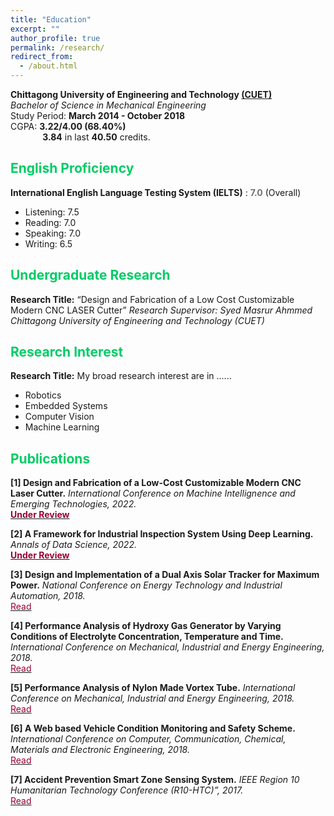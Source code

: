 ```yaml
---
title: "Education"
excerpt: ""
author_profile: true
permalink: /research/
redirect_from: 
  - /about.html
---
```


**Chittagong University of Engineering and Technology [(CUET)](https://www.cuet.ac.bd/dept/me)**   
*Bachelor of Science in Mechanical Engineering*   
Study Period: <b>March 2014 - October 2018 </b>   
CGPA: <b>3.22/4.00 (68.40%)</b><br>
&nbsp; &nbsp; &nbsp; &nbsp; &nbsp; &nbsp; &nbsp;**3.84** in last **40.50** credits. 

## <font color="#00cc66"> English Proficiency </font>

**International English Language Testing System (IELTS)** : <b><font color= "#737373" >7.0</font></b> (Overall)
  * Listening: 7.5
  * Reading: 7.0
  * Speaking: 7.0
  * Writing:  6.5

## <font color="#00cc66"> Undergraduate Research </font>

**Research Title:**   “Design and Fabrication of a Low Cost Customizable Modern CNC LASER Cutter”
*Research Supervisor: Syed Masrur Ahmmed*
*Chittagong University of Engineering and Technology (CUET)*



## <font color="#00cc66"> Research Interest</font>

**Research Title:** 
My broad research interest are in ......

 * Robotics
 * Embedded Systems
 * Computer Vision
 * Machine Learning
  

## <font color="#00cc66"> Publications </font>  
**[1] Design and Fabrication of a Low-Cost Customizable Modern CNC Laser Cutter.**
*International Conference on Machine Intellignence and Emerging Technologies, 2022.* 
<br><a href="../files/I.pdf"><font color="#990033"><b>Under Review</b></font></a>

**[2] A Framework for Industrial Inspection System Using Deep Learning.**
*Annals of Data Science, 2022.* 
<br><a href="../files/I.pdf"><font color="#990033"><b>Under Review</b></font></a>

 
**[3] Design and Implementation of a Dual Axis Solar Tracker for Maximum Power.**
*National Conference on Energy Technology and Industrial Automation, 2018.* 
<br><a href="../files/IET (1).pdf"><font color="#990033">Read</font></a>

**[4] Performance Analysis of Hydroxy Gas Generator by Varying Conditions of Electrolyte Concentration, Temperature and Time.**
*International Conference on Mechanical, Industrial and Energy Engineering, 2018.*
<br><a href="../files/ICMIEE18-323.pdf"><font color="#990033">Read</font></a>

**[5] Performance Analysis of Nylon Made Vortex Tube.**
*International Conference on Mechanical, Industrial and Energy Engineering, 2018.*
<br><a href="../files/ICMIEE18-172.pdf"><font color="#990033">Read</font></a>


**[6] A Web based Vehicle Condition Monitoring and Safety Scheme.**
*International Conference on Computer, Communication, Chemical, Materials and Electronic Engineering, 2018.*
<br><a href="../files/IC4ME2-2018_paper_335.pdf"><font color="#990033">Read</font></a>


**[7] Accident Prevention Smart Zone Sensing System.**
*IEEE Region 10 Humanitarian Technology Conference (R10-HTC)”, 2017.* 
<br><a href="../files/21144.pdf"><font color="#990033">Read</font></a>








 
